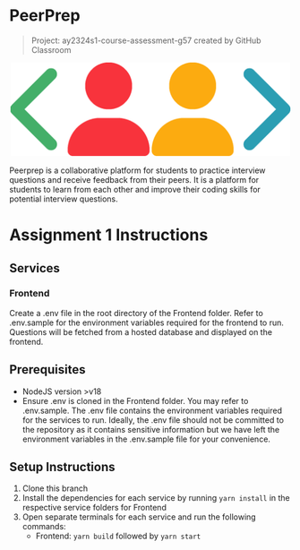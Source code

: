 # PeerPrep

> Project: ay2324s1-course-assessment-g57 created by GitHub Classroom

<p align="center">
    <img src="Frontend/public/logo.png" alt="peerprep logo" width="500px" />
</p>
<p>
Peerprep is a collaborative platform for students to practice interview questions and receive feedback from their peers. It is a platform for students to learn from each other and improve their coding skills for potential interview questions.
</p>

# Assignment 1 Instructions

## Services

### Frontend

Create a .env file in the root directory of the Frontend folder. Refer to .env.sample for the environment variables required for the frontend to run. Questions will be fetched from a hosted database and displayed on the frontend.

## Prerequisites

-   NodeJS version >v18
-   Ensure .env is cloned in the Frontend folder. You may refer to .env.sample. The .env file contains the environment variables required for the services to run. Ideally, the .env file should not be committed to the repository as it contains sensitive information but we have left the environment variables in the .env.sample file for your convenience.

## Setup Instructions

1. Clone this branch
2. Install the dependencies for each service by running `yarn install` in the respective service folders for Frontend
3. Open separate terminals for each service and run the following commands:
    - Frontend: `yarn build` followed by `yarn start`
